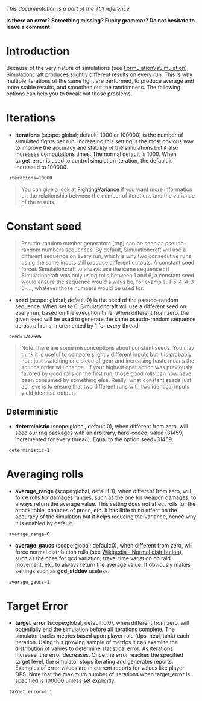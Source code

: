 _This documentation is a part of the [TCI](TextualConfigurationInterface.md) reference._

**Is there an error? Something missing? Funky grammar? Do not hesitate to leave a comment.**



# Introduction
Because of the very nature of simulations (see [FormulationVsSimulation](FormulationVsSimulation.md)), Simulationcraft produces slightly different results on every run. This is why multiple iterations of the same fight are performed, to produce average and more stable results, and smoothen out the randomness. The following options can help you to tweak out those problems.

# Iterations
  * **iterations** (scope: global; default: 1000 or 100000) is the number of simulated fights per run. Increasing this setting is the most obvious way to improve the accuracy and stability of the simulations but it also increases computations times.  The normal default is 1000.  When target\_error is used to control simulation iteration, the default is increased to 100000.
```
 iterations=10000
```
> You can give a look at [FightingVariance](FightingVariance.md) if you want more information on the relationship between the number of iterations and the variance of the results.


# Constant seed
> Pseudo-random number generators (rng) can be seen as pseudo-random numbers sequences. By default, Simulationcraft will use a different sequence on every run, which is why two consecutive runs using the same inputs still produce different outputs. A constant seed forces Simulationcraft to always use the same sequence : if Simulationcraft was only using rolls between 1 and 6, a constant seed would ensure the sequence would always be, for example, 1-5-4-4-3-6-..., whatever those numbers would be used for.

  * **seed** (scope: global; default:0) is the seed of the pseudo-random sequence. When set to 0, Simulationcraft will use a different seed on every run, based on the execution time. When different from zero, the given seed will be used to generate the same pseudo-random sequence across all runs. Incremented by 1 for every thread.
```
 seed=1247695
```

> Note: there are some misconceptions about constant seeds. You may think it is useful to compare slightly different inputs but it is probably not : just switching one piece of gear and increasing haste means the actions order will change : if your highest dpet action was previously favored by good rolls on the first run, those good rolls can now have been consumed by something else. Really, what constant seeds just achieve is to ensure that two different runs with two identical inputs yield identical outputs.

## Deterministic
  * **deterministic** (scope:global, default:0), when different from zero, will seed our rng packages with an arbitrary, hard-coded, value (31459, incremented for every thread). Equal to the option seed=31459.
```
 deterministic=1
```

# Averaging rolls
  * **average\_range** (scope:global, default:1), when different from zero, will force rolls for damages ranges, such as the one for weapon damages, to always return the average value. This setting does not affect rolls for the attack table, chances of procs, etc. It has little to no effect on the accuracy of the simulation but it helps reducing the variance, hence why it is enabled by default.
```
 average_range=0
```

  * **average\_gauss** (scope:global; default:0), when different from zero, will force normal distribution rolls (see [Wikipedia - Normal distribution](http://en.wikipedia.org/wiki/Normal_distribution)), such as the ones for gcd variation, travel time variation on raid movement, etc, to always return the average value. It obviously makes settings such as **gcd\_stddev** useless.
```
 average_gauss=1
```

# Target Error
  * **target\_error** (scope:global, default:0.0), when different from zero, will potentially end the simulation before all iterations complete.  The simulator tracks metrics based upon player role (dps, heal, tank) each iteration.  Using this growing sample of metrics it can examine the distribution of values to determine statistical error.  As iterations increase, the error decreases.  Once the error reaches the specified target level, the simulator stops iterating and generates reports.  Examples of error values are in current reports for values like player DPS.  Note that the maximum number of iterations when target\_error is specified is 100000 unless set explicitly.
```
 target_error=0.1
```